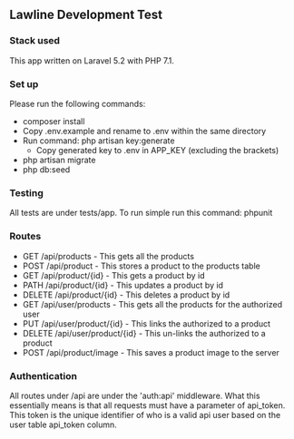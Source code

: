 ## Lawline Development Test

### Stack used
This app written on Laravel 5.2 with PHP 7.1.

### Set up
Please run the following commands:

- composer install
- Copy .env.example and rename to .env within the same directory
- Run command: php artisan key:generate
    - Copy generated key to .env in APP_KEY (excluding the brackets)
- php artisan migrate
- php db:seed

### Testing
All tests are under tests/app. To run simple run this command: phpunit

### Routes
* GET     /api/products   - This gets all the products
* POST    /api/product        - This stores a product to the products table
* GET     /api/product/{id}   - This gets a product by id
* PATH    /api/product/{id}   - This updates a product by id
* DELETE  /api/product/{id}   - This deletes a product by id
* GET     /api/user/products      - This gets all the products for the authorized user
* PUT     /api/user/product/{id}  - This links the authorized to a product
* DELETE  /api/user/product/{id}  - This un-links the authorized to a product
* POST    /api/product/image  - This saves a product image to the server

### Authentication
All routes under /api are under the 'auth:api' middleware. What this essentially means is that 
all requests must have a parameter of api_token. This token is the unique identifier of who is
a valid api user based on the user table api_token column.